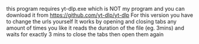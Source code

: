 this program requires yt-dlp.exe which is NOT my program and you can download it from https://github.com/yt-dlp/yt-dlp
For this version you have to change the urls yourself
It works by opening and closing tabs any amount of times you like
it reads the duration of the file (eg. 3mins) and waits for exactly 3 mins to close the tabs  then open them again 

